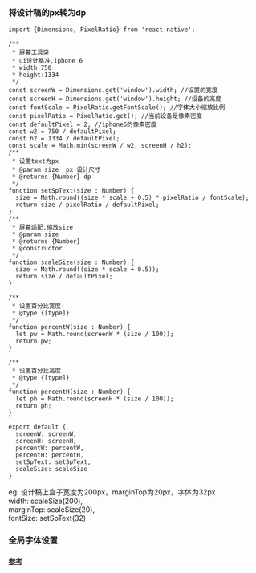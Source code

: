 ### 将设计稿的px转为dp

```
import {Dimensions, PixelRatio} from 'react-native';

/**
 * 屏幕工具类
 * ui设计基准,iphone 6
 * width:750
 * height:1334
 */
const screenW = Dimensions.get('window').width; //设置的宽度
const screenH = Dimensions.get('window').height; //设备的高度
const fontScale = PixelRatio.getFontScale(); //字体大小缩放比例
const pixelRatio = PixelRatio.get(); //当前设备是像素密度
const defaultPixel = 2; //iphone6的像素密度
const w2 = 750 / defaultPixel;
const h2 = 1334 / defaultPixel;
const scale = Math.min(screenW / w2, screenH / h2);
/**
 * 设置text为px
 * @param size  px 设计尺寸
 * @returns {Number} dp
 */
function setSpText(size : Number) {
  size = Math.round((size * scale + 0.5) * pixelRatio / fontScale);
  return size / pixelRatio / defaultPixel;
}
/**
 * 屏幕适配,缩放size
 * @param size
 * @returns {Number}
 * @constructor
 */
function scaleSize(size : Number) {
  size = Math.round((size * scale + 0.5));
  return size / defaultPixel;
}

/**
 * 设置百分比宽度
 * @type {[type]}
 */
function percentW(size : Number) {
  let pw = Math.round(screenW * (size / 100));
  return pw;
}

/**
 * 设置百分比高度
 * @type {[type]}
 */
function percentH(size : Number) {
  let ph = Math.round(screenH * (size / 100));
  return ph;
}

export default {
  screenW: screenW,
  screenH: screenH,
  percentW: percentW,
  percentH: percentH,
  setSpText: setSpText,
  scaleSize: scaleSize
}

```
eg: 设计稿上盒子宽度为200px，marginTop为20px，字体为32px<br>
width: scaleSize(200),<br>
marginTop: scaleSize(20),<br>
fontSize: setSpText(32)<br>
### 全局字体设置


#### [参考](http://blog.csdn.net/u011272795/article/details/73824558)
